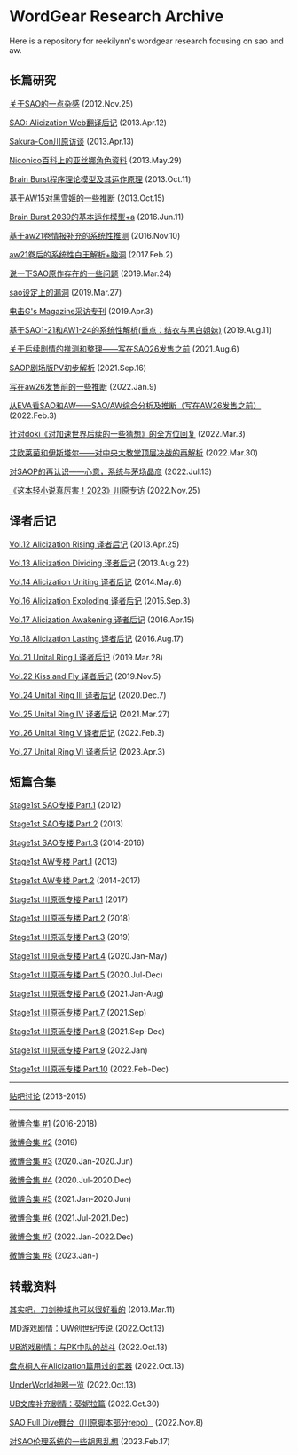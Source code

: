 # WordGear Research Archive

Here is a repository for reekilynn's wordgear research focusing on sao and aw.

## 长篇研究

[关于SAO的一点杂感](research/res-121125-sao-rev.md) (2012.Nov.25)

[SAO: Alicization Web翻译后记](research/res-130412-sao-uw-post.md) (2013.Apr.12)

[Sakura-Con川原访谈](research/res-130413-reki-data.md) (2013.Apr.13)

[Niconico百科上的亚丝娜角色资料](research/res-130529-asuna-nico-profile.md) (2013.May.29)

[Brain Burst程序理论模型及其运作原理](research/res-131011-bbmodel.md) (2013.Oct.11)

[基于AW15对黑雪姬的一些推断](research/res-131015-kuroyuki.md) (2013.Oct.15)

[Brain Burst 2039的基本运作模型+a](research/res-160611-bbmodel2.md) (2016.Jun.11)

[基于aw21卷情报补充的系统性推测](research/res-161110-aw21-rev.md) (2016.Nov.10)

[aw21卷后的系统性白王解析+脑洞](research/res-170202-cosmos.md) (2017.Feb.2)

[说一下SAO原作存在的一些问题](research/res-190324-criticize-uw.md) (2019.Mar.24)

[sao设定上的漏洞](research/res-190327-sao-issues-back.md) (2019.Mar.27)

[电击G's Magazine采访专刊](research/res-190403-reki-interview.md) (2019.Apr.3)

[基于SAO1-21和AW1-24的系统性解析(重点：结衣与黑白姐妹)](research/res-190811-yui.md) (2019.Aug.11)

[关于后续剧情的推测和整理——写在SAO26发售之前](research/res-210806-sao26-prev.md) (2021.Aug.6)

[SAOP剧场版PV初步解析](research/res-210916-saop.md) (2021.Sep.16)

[写在aw26发售前的一些推断](research/res-220109-aw26-prev.md) (2022.Jan.9)

[从EVA看SAO和AW——SAO/AW综合分析及推断（写在AW26发售之前）](research/res-220203-eva.md) (2022.Feb.3)

[针对doki《对加速世界后续的一些猜想》的全方位回复](research/res-220303-answer-doki.md) (2022.Mar.3)

[艾欧莱茵和伊斯塔尔——对中央大教堂顶层决战的再解析](research/res-220330-eolyne-istar.md) (2022.Mar.30)

[对SAOP的再认识——心意，系统与茅场晶彦](research/res-220713-saop.md) (2022.Jul.13)

[《这本轻小说真厉害！2023》川原专访](research/res-221125-reki-interview.md) (2022.Nov.25)

## 译者后记

[Vol.12 Alicization Rising 译者后记](postscript/res-post-130425-vol12.md) (2013.Apr.25)

[Vol.13 Alicization Dividing 译者后记](postscript/res-post-130822-vol13.md) (2013.Aug.22)

[Vol.14 Alicization Uniting 译者后记](postscript/res-post-140506-vol14.md) (2014.May.6)

[Vol.16 Alicization Exploding 译者后记](postscript/res-post-150903-vol16.md) (2015.Sep.3)

[Vol.17 Alicization Awakening 译者后记](postscript/res-post-160415-vol17.md) (2016.Apr.15)

[Vol.18 Alicization Lasting 译者后记](postscript/res-post-160817-vol18.md) (2016.Aug.17)

[Vol.21 Unital Ring I 译者后记](postscript/res-post-190328-vol21.md) (2019.Mar.28)

[Vol.22 Kiss and Fly 译者后记](postscript/res-post-191105-vol22.md) (2019.Nov.5)

[Vol.24 Unital Ring III 译者后记](postscript/res-post-201207-vol24.md) (2020.Dec.7)

[Vol.25 Unital Ring IV 译者后记](postscript/res-post-210327-vol25.md) (2021.Mar.27)

[Vol.26 Unital Ring V 译者后记](postscript/res-post-220203-vol26.md) (2022.Feb.3)

[Vol.27 Unital Ring VI 译者后记](postscript/res-post-230403-vol27.md) (2023.Apr.3)

## 短篇合集

[Stage1st SAO专楼 Part.1](archive/res-archive-s1-sao-part1.md) (2012)

[Stage1st SAO专楼 Part.2](archive/res-archive-s1-sao-part2.md) (2013)

[Stage1st SAO专楼 Part.3](archive/res-archive-s1-sao-part3.md) (2014-2016)

[Stage1st AW专楼 Part.1](archive/res-archive-s1-aw-part1.md) (2013)

[Stage1st AW专楼 Part.2](archive/res-archive-s1-aw-part2.md) (2014-2017)

[Stage1st 川原砾专楼 Part.1](archive/res-archive-s1-reki-part01.md) (2017)

[Stage1st 川原砾专楼 Part.2](archive/res-archive-s1-reki-part02.md) (2018)

[Stage1st 川原砾专楼 Part.3](archive/res-archive-s1-reki-part03.md) (2019)

[Stage1st 川原砾专楼 Part.4](archive/res-archive-s1-reki-part04.md) (2020.Jan-May)

[Stage1st 川原砾专楼 Part.5](archive/res-archive-s1-reki-part05.md) (2020.Jul-Dec)

[Stage1st 川原砾专楼 Part.6](archive/res-archive-s1-reki-part06.md) (2021.Jan-Aug)

[Stage1st 川原砾专楼 Part.7](archive/res-archive-s1-reki-part07.md) (2021.Sep)

[Stage1st 川原砾专楼 Part.8](archive/res-archive-s1-reki-part08.md) (2021.Sep-Dec)

[Stage1st 川原砾专楼 Part.9](archive/res-archive-s1-reki-part09.md) (2022.Jan)

[Stage1st 川原砾专楼 Part.10](archive/res-archive-s1-reki-part10.md) (2022.Feb-Dec)

***

[贴吧讨论](archive/res-archive-tb.md) (2013-2015)

***

[微博合集 #1](archive/res-archive-wb-2018-and-before.md) (2016-2018)

[微博合集 #2](archive/res-archive-wb-2019.md) (2019)

[微博合集 #3](archive/res-archive-wb-2020-part1.md) (2020.Jan-2020.Jun)

[微博合集 #4](archive/res-archive-wb-2020-part2.md) (2020.Jul-2020.Dec)

[微博合集 #5](archive/res-archive-wb-2021-part1.md) (2021.Jan-2020.Jun)

[微博合集 #6](archive/res-archive-wb-2021-part2.md) (2021.Jul-2021.Dec)

[微博合集 #7](archive/res-archive-wb-2022.md) (2022.Jan-2022.Dec)

[微博合集 #8](archive/res-archive-wb-2023.md) (2023.Jan-)

## 转载资料

[其实吧，刀剑神域也可以很好看的](data/data-130311-saop1-comment.md) (2013.Mar.11)

[MD游戏剧情：UW创世纪传说](data/data-221013-saomd-uwcreate.md) (2022.Oct.13)

[UB游戏剧情：与PK中队的战斗](data/data-221013-saoub-part01-ggo.md) (2022.Oct.13)

[盘点桐人在Alicization篇用过的武器](data/data-221013-saouw-kirito-weapons.md) (2022.Oct.13)

[UnderWorld神器一览](data/data-221013-uw-weapons.md) (2022.Oct.13)

[UB文库补充剧情：葵妮拉篇](data/data-221030-saoub-add01-admin.md) (2022.Oct.30)

[SAO Full Dive舞台（川原脚本部分repo）](data/data-221108-saofd-repo.md) (2022.Nov.8)

[对SAO伦理系统的一些胡思乱想](data/data-230217-sao-r18.md) (2023.Feb.17)
